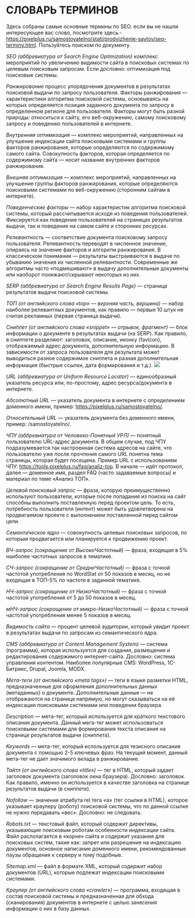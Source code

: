 # СЛОВАРЬ ТЕРМИНОВ
Здесь собраны самые основные термины по SEO. если вы не нашли интересующее вас слово, посмотрите здесь - https://pixelplus.ru/samostoyatelno/stati/prodvizhenie-saytov/seo-terminy.html. Пользуйтесь поиском по документу.

*SEO (аббревиатура от Search Engine Optimization)* комплекс мероприятий по увеличению видимости сайта в поисковых системах по целевым поисковым запросам. Если дословно: оптимизация под поисковые системы.

*Ранжирование* процесс упорядочения документов в результатах поисковой выдачи по запросу пользователя. Факторы ранжи́рования — характеристики алгоритма поисковой системы, основываясь на которых определяется позиция заданного документа по запросу в определенном регионе для пользователя. Факторы могут быть разной природы: относиться к сайту, его веб-окружению, самому поисковому запросу и поведению пользователей в интернете.

*Внутренняя оптимизация* — комплекс мероприятий, направленных на улучшение индексации сайта поисковыми системами и группы факторов ранжирования, которые определяются по содержимому самого сайта.
Совокупность факторов, которая определяется по содержимому сайта — носит название внутренних факторов ранжирования.

*Внешняя оптимизация* — комплекс мероприятий, направленных на улучшение группы факторов ранжирования, которые определяются поисковыми системами по веб-окружению (сторонним сайтам в интернете).

*Поведенческие факторы* — набор характеристик алгоритма поисковой системы, который рассчитывается исходя из поведения пользователей. Фиксируется как поведение пользователей на страницах результатов выдачи, так и поведение на самом сайте и сторонних ресурсах.

*Релевантность* — соответствие документа поисковому запросу пользователя. Релевантность переводят в численное значение, опираясь на значение факторов и алгоритм ранжирования.
В классическом понимании — результаты выстраиваются в выдаче по убыванию значения их численной релевантности. Современные же алгоритмы часто «подмешивают» в выдачу дополнительные документы или наоборот понижают/скрывают некоторых из них.

*SERP (аббревиатура от Search Engine Results Page)* — страница результатов выдачи поисковой системы.

*ТОП (от английского слова «top» — верхняя часть, вершина)* — набор наиболее релевантных документов, как правило — первые 10 штук не считая рекламных (первая страница выдачи).

*Сни́ппет (от английского слова «snippet» — отрывок, фрагмент)* — блок информации о документе в результатах выдачи (на SERP). Как правило, в сниппете разделяют: заголовок, описание, иконку (favicon), отображаемый адрес документа, дополнительную информацию.
В зависимости от запроса пользователя для результата может выводиться разное содержимое сниппета и разная дополнительная информация (быстрые ссылки, дата формирования и т.д.).
**![](https://lh5.googleusercontent.com/22QxObb8jFRob_XwVPt3oDA9DRwcmxssQy6HvKmtWO0TArmOd9WH7DmhaPr4Fq-bO0xr3v0VfYRuA7FfZBANbj8ewIl9FrbGs6s3Vs2vqB_CC32_XbN0ThA7bsitzGeTnKCYa9mV)**

*URL (аббревиатура от Uniform Resource Locator)* — единообразный указатель ресурса или, по-простому, адрес ресурса/документа в интернете.

*Абсолютный URL* — указатель документа в интернете с определением доменного имени, пример: https://pixelplus.ru/samostoyatelno/.

*Относительный URL* — указатель документа без доменного имени, пример: /samostoyatelno/.

*ЧПУ (аббревиатура от Человеко-Понятный УРЛ)* — понятный пользователю URL-адрес документа.
В общем случае, под ЧПУ подразумевается так настроенная система адресов на сайте, что пользователю уже после прочтения самого URL понятна тема страницы, которая будет посещена. Пример URL с использованием ЧПУ: https://tools.pixelplus.ru/faq/analiz-top. В начале — идёт протокол, далее — доменное имя, раздел FAQ (часто задаваемые вопросы) и материал по теме «Анализ ТОП».

*Целевой поисковый запрос* — фраза, которую преимущественно используют пользователи, которые после попадания из поиска на сайт способны выполнить поставленную перед проектом цель. То есть, потребность пользователя (интент) может быть удовлетворена на продвигаемом проекте с выполнением поставленной перед сайтом цели.

*Семанти́ческое ядро* — совокупность целевых поисковых запросов, по которым продвигается или планируется к продвижению проект.

*ВЧ-запрос (сокращение от ВысокоЧастотный)* — фраза, входящая в 5% наиболее частотных запросов в тематике.

*СЧ-запрос (сокращение от СреднеЧастотный)* — фраза с точной частотой употребления по WordStat от 50 показов в месяц, но не входящая в ТОП-5% по частоте в заданной тематике.

*НЧ-запрос (сокращение от НизкоЧастотный)* — фраза с точной частотой употребления от 5 до 50 показов в месяц.

*мНЧ-запрос (сокращение от микро-НизкоЧастотный)* — фраза с точной частотой употребления менее 5 показов в месяц.

*Видимость сайта* — процент целевой аудитории, который увидит проект в результатах выдачи по запросам из семантического ядра.

*CMS (аббревиатура от Content Management System)* — система (программа), которая используется для создания, размещения и редактирования содержимого интернет-сайта.
Дословно: система управления контентом.
Наиболее популярные CMS: WordPress, 1С-Битрикс, Drupal, Joomla, MODX.

*Мета-теги (от английского «meta tags»)* — теги в языке разметки HTML, предназначенные для оформления дополнительных данных (метаданных) о документе.
Дополнительные данные — не отображаются на странице напрямую, но могут сказываться на её индексации поисковыми системами или поведении браузера.

*Description* — мета-тег, который используется для краткого текстового описания документа.
Данный мега-тег может использоваться поисковыми системами для формирования текста описания на странице результатов выдачи (сниппета).

*Keywords* — мета-тег, который используется для тезисного описания документа с помощью 2-5 ключевых фраз. На текущий момент, данный мета-тег не дает значимого вклада в ранжирование.

*Тайтл (от английского слова «title»)* — тег в HTML, который задает заголовок документа (заголовок окна браузера). Дословно: заголовок. Как правило, именно он используется в качестве заголовка на странице результатов выдачи (в сниппете).

*Nofollow* — значение атрибута rel тега «a» (тег ссылки в HTML), которое указывает краулеру (роботу) поисковой системы, что по данной ссылке не нужно передавать «вес». Дословно: не следовать.

*Robots.txt* — текстовый файл, который содержит директивы, указывающие поисковым роботам особенности индексации сайта.
Файл располагается в «корне» сайта и содержит указания для поисковых систем, такие как: запрет или разрешение на индексацию документов, основное написание доменного имени, рекомендованные паузы обращения к серверу и тому подобные.

*Sitemap.xml* — файл в формате XML, который содержит набор документов (URL), которые подлежат индексации поисковыми системами.

*Краулер (от английского слова «crawler»)* — программа, входящая в состав поисковой системы и предназначенная для обхода (сканирования) документов в интернете с целью занесения информации о них в базу данных.



